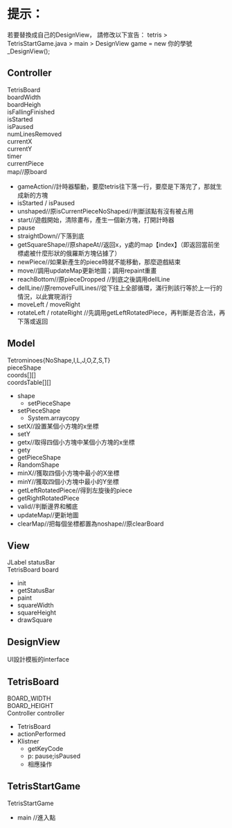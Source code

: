 # 提示：
若要替換成自己的DesignView，
請修改以下宣告：
tetris > TetrisStartGame.java > main > DesignView game = new 你的學號_DesignView();


## Controller
TetrisBoard  
boardWidth  
boardHeigh  
isFallingFinished  
isStarted  
isPaused  
numLinesRemoved  
currentX  
currentY  
timer  
currentPiece  
map//原board

* gameAction//計時器驅動，要麼tetris往下落一行，要麼是下落完了，那就生成新的方塊
* isStarted / isPaused
* unshaped//原isCurrentPieceNoShaped//判斷該點有沒有被占用
* start//遊戲開始，清除畫布，產生一個新方塊，打開計時器
* pause
* straightDown//下落到底
* getSquareShape//原shapeAt//返回x，y處的map【index】（即返回當前坐標處被什麼形狀的俄羅斯方塊佔據了）
* newPiece//如果新產生的piece時就不能移動，那麼遊戲結束
* move//調用updateMap更新地圖；調用repaint重畫
* reachBottom//原pieceDropped //到底之後調用dellLine
* dellLine//原removeFullLines//從下往上全部循環，滿行則該行等於上一行的情況，以此實現消行
* moveLeft / moveRight
* rotateLeft / rotateRight //先調用getLeftRotatedPiece，再判斷是否合法，再下落或返回 




## Model
Tetrominoes{NoShape,I,L,J,O,Z,S,T}  
pieceShape  
coords[][]  
coordsTable[][]

* shape
    * setPieceShape
* setPieceShape
    * System.arraycopy
* setX//設置某個小方塊的x坐標
* setY
* getx//取得四個小方塊中某個小方塊的x坐標
* gety
* getPieceShape
* RandomShape
* minX//獲取四個小方塊中最小的X坐標
* minY//獲取四個小方塊中最小的Y坐標
* getLeftRotatedPiece//得到左旋後的piece
* getRightRotatedPiece
* valid//判斷邊界和觸底
* updateMap//更新地圖
* clearMap//把每個坐標都置為noshape//原clearBoard



## View
JLabel statusBar  
TetrisBoard board  

* init
* getStatusBar
* paint
* squareWidth
* squareHeight
* drawSquare

## DesignView
UI設計模板的interface


## TetrisBoard  
BOARD_WIDTH  
BOARD_HEIGHT  
Controller controller

* TetrisBoard
* actionPerformed
* Klistner
    * getKeyCode
    * p: pause;isPaused
    * 相應操作
    

## TetrisStartGame
TetrisStartGame

* main //進入點
